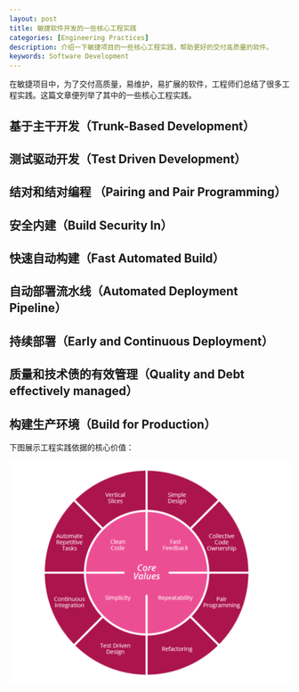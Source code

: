 ```yaml
---
layout: post
title: 敏捷软件开发的一些核心工程实践
categories: [Engineering Practices]
description: 介绍一下敏捷项目的一些核心工程实践，帮助更好的交付高质量的软件。
keywords: Software Development
---
```


在敏捷项目中，为了交付高质量，易维护，易扩展的软件，工程师们总结了很多工程实践。这篇文章便列举了其中的一些核心工程实践。

## 基于主干开发（Trunk-Based Development）
## 测试驱动开发（Test Driven Development）
## 结对和结对编程 （Pairing and Pair Programming）
## 安全内建（Build Security In）
## 快速自动构建（Fast Automated Build）
## 自动部署流水线（Automated Deployment Pipeline）
## 持续部署（Early and Continuous Deployment）
## 质量和技术债的有效管理（Quality and Debt effectively managed）
## 构建生产环境（Build for Production）

下图展示工程实践依据的核心价值：

![Core Value](/images/blog/engineering-practices-core-value.png)